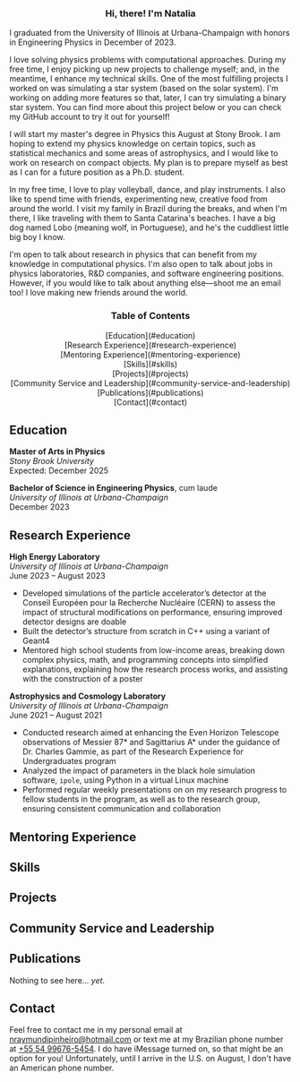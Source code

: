 <h3 style="text-align:center">Hi, there! I'm Natalia</h3>

I graduated from the University of Illinois at
Urbana-Champaign with honors in Engineering Physics in December of 2023.

I love solving physics problems with computational approaches. During my free
time, I enjoy picking up new projects to challenge myself; and, in the meantime,
I enhance my technical skills.
One of the most fulfilling projects I worked on was simulating a star system
(based on the solar system). I'm working on adding more features so that, later,
I can try simulating a binary star system. You can find more about this project
below or you can check my GitHub account to try it out for yourself!

I will start my master's degree in Physics this August at Stony Brook.
I am hoping to extend my physics knowledge on certain topics, such as
statistical mechanics and some areas of astrophysics, and I would like to
work on research on compact objects. My plan is to prepare myself as best as I
can for a future position as a Ph.D. student.

In my free time, I love to play volleyball, dance, and play instruments. I also
like to spend time with friends, experimenting new, creative food from around
the world. I visit my family in Brazil during the breaks, and when I'm there,
I like traveling with them to Santa Catarina's beaches. I have a big dog
named Lobo (meaning wolf, in Portuguese), and he's the cuddliest little big boy
I know.

I'm open to talk about research in physics that can benefit from my knowledge in
computational physics. I'm also open to talk about jobs in physics laboratories,
R&D companies, and software engineering positions.
However, if you would like to talk about anything else&mdash;shoot me an email
too! I love making new friends around the world.

<h3 style="text-align:center">Table of Contents</h2>

<p style="text-align:center">
[Education](#education)<br>
[Research Experience](#research-experience)<br>
[Mentoring Experience](#mentoring-experience)<br>
[Skills](#skills)<br>
[Projects](#projects)<br>
[Community Service and Leadership](#community-service-and-leadership)<br>
[Publications](#publications)<br>
[Contact](#contact)<br>
</p>

<!--------------------------------- EDUCATION --------------------------------->

<!-- <div class="container">
    <div style="text-align:center">
        <h2>Education</h2>
    </div>
</div> -->

## Education

<b>Master of Arts in Physics</b> <br>
<i>Stony Brook University</i><br>
Expected: December 2025

<b>Bachelor of Science in Engineering Physics</b>, cum laude <br>
<i>University of Illinois at Urbana-Champaign</i><br>
December 2023

<!---------------------------- RESEARCH EXPERIENCE ---------------------------->

<!-- <div class="container">
    <div style="text-align:center">
        <h2>Research Experience</h2>
    </div>
</div> -->

## Research Experience

<b>High Energy Laboratory</b><br>
<i>University of Illinois at Urbana-Champaign</i><br>
June 2023 &ndash; August 2023
- Developed simulations of the particle accelerator’s detector at the Conseil Européen pour la Recherche Nucléaire (CERN) to assess the impact of structural modifications on performance, ensuring improved detector designs are doable
- Built the detector’s structure from scratch in C++ using a variant of Geant4
- Mentored high school students from low-income areas, breaking down complex physics, math, and programming concepts into simplified explanations, explaining how the research process works, and assisting with the construction of a poster

<b>Astrophysics and Cosmology Laboratory</b><br>
<i>University of Illinois at Urbana-Champaign</i><br>
June 2021 &ndash; August 2021
- Conducted research aimed at enhancing the Even Horizon Telescope observations of Messier 87* and Sagittarius A* under the guidance of Dr. Charles Gammie, as part of the Research Experience for Undergraduates program
- Analyzed the impact of parameters in the black hole simulation software, `ipole`, using Python in a virtual Linux machine
- Performed regular weekly presentations on on my research progress to fellow students in the program, as well as to the research group, ensuring consistent communication and collaboration

<!--------------------------- MENTORING EXPERIENCE ---------------------------->

<!-- <div class="container">
    <div style="text-align:center">
        <h2>Mentoring Experience</h2>
    </div>
</div> -->

## Mentoring Experience

<!---------------------------------- SKILLS ----------------------------------->

<!-- <div class="container">
    <div style="text-align:center">
        <h2>Skills</h2>
    </div>
</div> -->

## Skills

<!--------------------------------- PROJECTS ---------------------------------->

<!-- <div class="container">
    <div style="text-align:center">
        <h2>Projects</h2>
    </div>
</div> -->

## Projects

<!--------------------- COMMUNITY SERVICE & LEADERSHIP ------------------------>

<!-- <div class="container">
    <div style="text-align:center">
        <h2>Community Service and Leadership</h2>
    </div>
</div> -->

## Community Service and Leadership

<!------------------------------ PUBLICATIONS --------------------------------->

<!-- <div class="container">
    <div style="text-align:center">
        <h2>Publications</h2>
    </div>
</div> -->

## Publications


Nothing to see here... <i>yet</i>.


<!--------------------------------- CONTACT ----------------------------------->

<!-- <div class="container">
    <div style="text-align:center">
        <h2>Contact</h2>
    </div>
</div> -->

## Contact


Feel free to contact me in my personal email at [nraymundipinheiro@hotmail.com](mailto:nraymundipinheiro@hotmail.com) or text me at my Brazilian phone number
at [+55 54 99676-5454](tel:5554996765454). I do have iMessage turned on, so that
might be an option for you! Unfortunately, until I arrive in the U.S. on August,
I don't have an American phone number.